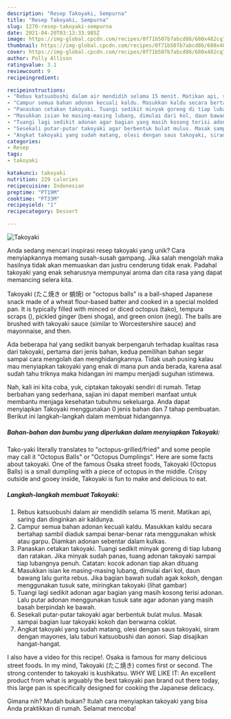 ```yaml
---
description: "Resep Takoyaki, Sempurna"
title: "Resep Takoyaki, Sempurna"
slug: 1270-resep-takoyaki-sempurna
date: 2021-04-20T03:13:33.985Z
image: https://img-global.cpcdn.com/recipes/0f71b507b7abcd86/680x482cq70/takoyaki-foto-resep-utama.jpg
thumbnail: https://img-global.cpcdn.com/recipes/0f71b507b7abcd86/680x482cq70/takoyaki-foto-resep-utama.jpg
cover: https://img-global.cpcdn.com/recipes/0f71b507b7abcd86/680x482cq70/takoyaki-foto-resep-utama.jpg
author: Polly Allison
ratingvalue: 3.1
reviewcount: 9
recipeingredient:

recipeinstructions:
- "Rebus katsuobushi dalam air mendidih selama 15 menit. Matikan api, saring dan dinginkan air kaldunya."
- "Campur semua bahan adonan kecuali kaldu. Masukkan kaldu secara bertahap sambil diaduk sampai benar-benar rata menggunakan whisk atau garpu. Diamkan adonan sebentar dalam kulkas."
- "Panaskan cetakan takoyaki. Tuangi sedikit minyak goreng di tiap lubang dan ratakan. Jika minyak sudah panas, tuang adonan takoyaki sampai tiap lubangnya penuh. Catatan: kocok adonan tiap akan dituang"
- "Masukkan isian ke masing-masing lubang, dimulai dari kol, daun bawang lalu gurita rebus. Jika bagian bawah sudah agak kokoh, dengan menggunakan tusuk sate, miringkan takoyaki (lihat gambar)"
- "Tuangi lagi sedikit adonan agar bagian yang masih kosong terisi adonan. Lalu putar adonan menggunakan tusuk sate agar adonan yang masih basah berpindah ke bawah."
- "Sesekali putar-putar takoyaki agar berbentuk bulat mulus. Masak sampai bagian luar takoyaki kokoh dan berwarna coklat."
- "Angkat takoyaki yang sudah matang, olesi dengan saus takoyaki, siram dengan mayones, lalu taburi katsuobushi dan aonori. Siap disajikan hangat-hangat."
categories:
- Resep
tags:
- takoyaki

katakunci: takoyaki 
nutrition: 229 calories
recipecuisine: Indonesian
preptime: "PT19M"
cooktime: "PT33M"
recipeyield: "1"
recipecategory: Dessert

---
```



![Takoyaki](https://img-global.cpcdn.com/recipes/0f71b507b7abcd86/680x482cq70/takoyaki-foto-resep-utama.jpg)

Anda sedang mencari inspirasi resep takoyaki yang unik? Cara menyiapkannya memang susah-susah gampang. Jika salah mengolah maka hasilnya tidak akan memuaskan dan justru cenderung tidak enak. Padahal takoyaki yang enak seharusnya mempunyai aroma dan cita rasa yang dapat memancing selera kita.

Takoyaki (たこ焼き or 蛸焼) or &#34;octopus balls&#34; is a ball-shaped Japanese snack made of a wheat flour-based batter and cooked in a special molded pan. It is typically filled with minced or diced octopus (tako), tempura scraps (), pickled ginger (beni shoga), and green onion (negi). The balls are brushed with takoyaki sauce (similar to Worcestershire sauce) and mayonnaise, and then.

Ada beberapa hal yang sedikit banyak berpengaruh terhadap kualitas rasa dari takoyaki, pertama dari jenis bahan, kedua pemilihan bahan segar sampai cara mengolah dan menghidangkannya. Tidak usah pusing kalau mau menyiapkan takoyaki yang enak di mana pun anda berada, karena asal sudah tahu triknya maka hidangan ini mampu menjadi suguhan istimewa.


Nah, kali ini kita coba, yuk, ciptakan takoyaki sendiri di rumah. Tetap berbahan yang sederhana, sajian ini dapat memberi manfaat untuk membantu menjaga kesehatan tubuhmu sekeluarga. Anda dapat menyiapkan Takoyaki menggunakan 0 jenis bahan dan 7 tahap pembuatan. Berikut ini langkah-langkah dalam membuat hidangannya.

<!--inarticleads1-->

##### Bahan-bahan dan bumbu yang diperlukan dalam menyiapkan Takoyaki:



Tako-yaki literally translates to &#34;octopus-grilled/fried&#34; and some people may call it &#34;Octopus Balls&#34; or &#34;Octopus Dumplings&#34;. Here are some facts about takoyaki. One of the famous Osaka street foods, Takoyaki (Octopus Balls) is a small dumpling with a piece of octopus in the middle. Crispy outside and gooey inside, Takoyaki is fun to make and delicious to eat. 

<!--inarticleads2-->

##### Langkah-langkah membuat Takoyaki:

1. Rebus katsuobushi dalam air mendidih selama 15 menit. Matikan api, saring dan dinginkan air kaldunya.
1. Campur semua bahan adonan kecuali kaldu. Masukkan kaldu secara bertahap sambil diaduk sampai benar-benar rata menggunakan whisk atau garpu. Diamkan adonan sebentar dalam kulkas.
1. Panaskan cetakan takoyaki. Tuangi sedikit minyak goreng di tiap lubang dan ratakan. Jika minyak sudah panas, tuang adonan takoyaki sampai tiap lubangnya penuh. Catatan: kocok adonan tiap akan dituang
1. Masukkan isian ke masing-masing lubang, dimulai dari kol, daun bawang lalu gurita rebus. Jika bagian bawah sudah agak kokoh, dengan menggunakan tusuk sate, miringkan takoyaki (lihat gambar)
1. Tuangi lagi sedikit adonan agar bagian yang masih kosong terisi adonan. Lalu putar adonan menggunakan tusuk sate agar adonan yang masih basah berpindah ke bawah.
1. Sesekali putar-putar takoyaki agar berbentuk bulat mulus. Masak sampai bagian luar takoyaki kokoh dan berwarna coklat.
1. Angkat takoyaki yang sudah matang, olesi dengan saus takoyaki, siram dengan mayones, lalu taburi katsuobushi dan aonori. Siap disajikan hangat-hangat.


I also have a video for this recipe!. Osaka is famous for many delicious street foods. In my mind, Takoyaki (たこ焼き) comes first or second. The strong contender to takoyaki is kushikatsu. WHY WE LIKE IT: An excellent product from what is arguably the best takoyaki pan brand out there today, this large pan is specifically designed for cooking the Japanese delicacy. 

Gimana nih? Mudah bukan? Itulah cara menyiapkan takoyaki yang bisa Anda praktikkan di rumah. Selamat mencoba!
